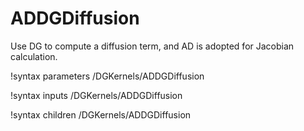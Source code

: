 # ADDGDiffusion

Use DG to compute a diffusion term, and AD is adopted for Jacobian calculation.

!syntax parameters /DGKernels/ADDGDiffusion<RESIDUAL>

!syntax inputs /DGKernels/ADDGDiffusion<RESIDUAL>

!syntax children /DGKernels/ADDGDiffusion<RESIDUAL>

